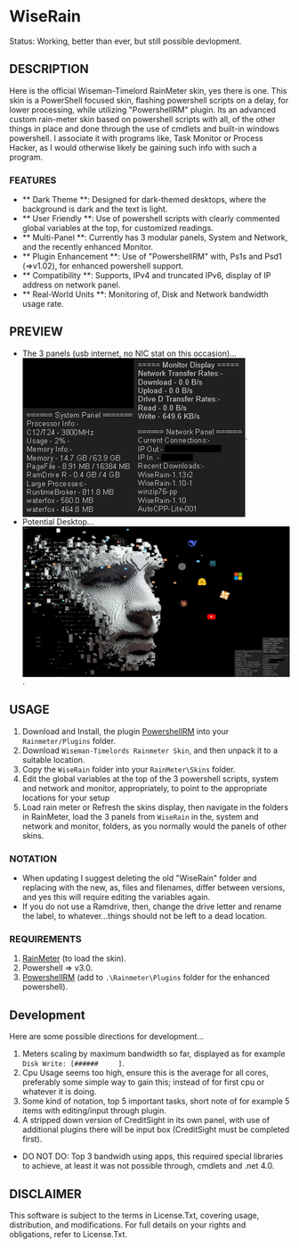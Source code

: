 # WiseRain
Status: Working, better than ever, but still possible devlopment.

## DESCRIPTION
Here is the official Wiseman-Timelord RainMeter skin, yes there is one. This skin is a PowerShell focused skin, flashing powershell scripts on a delay, for lower processing, while utilizing "PowershellRM" plugin. Its an advanced custom rain-meter skin based on powershell scripts with all, of the other things in place and done through the use of cmdlets and built-in windows powershell. I associate it with programs like, Task Monitor or Process Hacker, as I would otherwise likely be gaining such info with such a program.

### FEATURES
- ** Dark Theme **: Designed for dark-themed desktops, where the background is dark and the text is light.
- ** User Friendly **: Use of powershell scripts with clearly commented global variables at the top, for customized readings.
- ** Multi-Panel **: Currently has 3 modular panels, System and Network, and the recently enhanced Monitor.
- ** Plugin Enhancement **: Use of "PowershellRM" with, Ps1s and Psd1 (=>v1.02), for enhanced powershell support.
- ** Compatibility **: Supports, IPv4 and truncated IPv6, display of IP address on network panel.
- ** Real-World Units **: Monitoring of, Disk and Network bandwidth usage rate.

## PREVIEW
- The 3 panels (usb internet, no NIC stat on this occasion)...
<br><img src="./media/wiserain_v116.jpg" align="center" alt="no image">.
- Potential Desktop...
<br><img src="./media/wiserain_desktop_116.jpg" align="center" alt="no image">.

## USAGE
1. Download and Install, the plugin [PowershellRM](https://github.com/khanhas/PowershellRM) into your `Rainmeter/Plugins` folder.
2. Download `Wiseman-Timelords Rainmeter Skin`, and then unpack it to a suitable location.
3. Copy the `WiseRain` folder into your `RainMeter\Skins` folder.
4. Edit the global variables at the top of the 3 powershell scripts, system and network and monitor, appropriately, to point to the appropriate locations for your setup
5. Load rain meter or Refresh the skins display, then navigate in the folders in RainMeter, load the 3 panels from `WiseRain` in the, system and network and monitor, folders, as you normally would the panels of other skins.   

### NOTATION
- When updating I suggest deleting the old "WiseRain" folder and replacing with the new, as, files and filenames, differ between versions, and yes this will require editing the variables again.
- If you do not use a Ramdrive, then, change the drive letter and rename the label, to whatever...things should not be left to a dead location.

### REQUIREMENTS
1. [RainMeter](https://www.rainmeter.net/) (to load the skin).
2. Powershell => v3.0.
3. [PowershellRM](https://github.com/khanhas/PowershellRM) (add to `.\Rainmeter\Plugins` folder for the enhanced powershell).

## Development
Here are some possible directions for development...
1. Meters scaling by maximum bandwidth so far, displayed as for example `Disk Write: [######     ]`.
1. Cpu Usage seems too high, ensure this is the average for all cores, preferably some simple way to gain this; instead of for first cpu or whatever it is doing.
2. Some kind of notation, top 5 important tasks, short note of for example 5 items with editing/input through plugin.
3. A stripped down version of CreditSight in its own panel, with use of additional plugins there will be input box (CreditSight must be completed first).
- DO NOT DO: Top 3 bandwidh using apps, this required special libraries to achieve, at least it was not possible through, cmdlets and .net 4.0.
## DISCLAIMER
This software is subject to the terms in License.Txt, covering usage, distribution, and modifications. For full details on your rights and obligations, refer to License.Txt.
